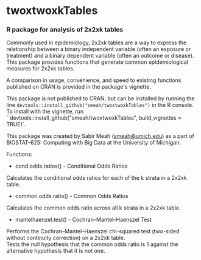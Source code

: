 # twoxtwoxkTables

### R package for analysis of 2x2xk tables

Commonly used in epidemiology, 2x2xk tables are a way to express the relationship between a binary independent variable (often an exposure or treatment) and a binary dependent variable (often an outcome or disease).
This package provides functions that generate common epidemiological measures for 2x2xk tables.  

A comparison in usage, convenience, and speed to existing functions published on CRAN is provided in the package's vignette.

This package is not published to CRAN, but can be installed by running the line `devtools::install_github("smeah/twoxtwoxkTables")` in the R console.  To install with the vignette, run ``devtools::install_github("smeah/twoxtwoxkTables", build_vignettes = TRUE)`.

This package was created by Sabir Meah (smeah@umich.edu) as a part of BIOSTAT-625: Computing with Big Data at the University of Michigan.

Functions:

* cond.odds.ratios() - Conditional Odds Ratios

Calculates the conditional odds ratios for each of the k strata in a 2x2xk table.

* common.odds.ratio() - Common Odds Ratios

Calculates the common odds ratio across all k strata in a 2x2xk table.

* mantelhaenzel.test() - Cochran–Mantel–Haenszel Test

Performs the Cochran–Mantel–Haenszel chi-squared test (two-sided without continuity correction) on a 2x2xk table.  
Tests the null hypothesis that the common odds ratio is 1 against the alternative hypothesis that it is not one.
